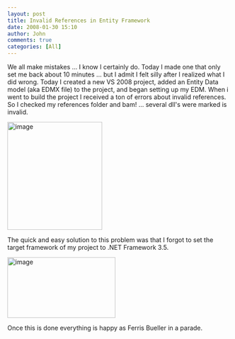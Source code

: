 ```yaml
---
layout: post
title: Invalid References in Entity Framework
date: 2008-01-30 15:10
author: John
comments: true
categories: [All]
---
```

<p>We all make mistakes ... I know I certainly do. Today I made one that only set me back about 10 minutes ... but I admit I felt silly after I realized what I did wrong. Today I created a new VS 2008 project, added an Entity Data model (aka EDMX file) to the project, and began setting up my EDM. When i went to build the project I received a ton of errors about invalid references. So I checked my references folder and bam! ... several dll's were marked is invalid.</p> <p><a href="http://images.johnpapa.net/wp-content/uploads/files/media/image/WindowsLiveWriter/InvalidReferencesinEntityFramework_D557/image_6.png"><img style="border-right: 0px; border-top: 0px; border-left: 0px; border-bottom: 0px" height="244" alt="image" src="http://images.johnpapa.net/wp-content/uploads/files/media/image/WindowsLiveWriter/InvalidReferencesinEntityFramework_D557/image_thumb_2.png" width="214" border="0"></a> </p> <p>The quick and easy solution to this problem was that I forgot to set the target framework of my project to .NET Framework 3.5. </p> <p><a href="http://images.johnpapa.net/wp-content/uploads/files/media/image/WindowsLiveWriter/InvalidReferencesinEntityFramework_D557/image_8.png"><img style="border-right: 0px; border-top: 0px; border-left: 0px; border-bottom: 0px" height="137" alt="image" src="http://images.johnpapa.net/wp-content/uploads/files/media/image/WindowsLiveWriter/InvalidReferencesinEntityFramework_D557/image_thumb_3.png" width="244" border="0"></a> </p> <p>Once this is done everything is happy as Ferris Bueller in a parade. </p>

